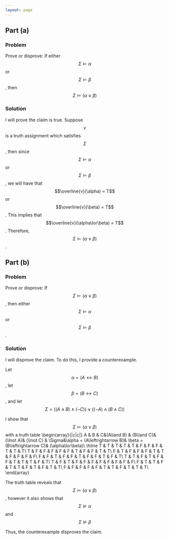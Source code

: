 ```yaml
---
layout: page
---
```

## Part (a)
### Problem
Prove or disprove: If either $$\Sigma\vDash\alpha$$ or $$\Sigma\vDash\beta$$, then $$\Sigma\vDash(\alpha\lor\beta)$$ 
### Solution
I will prove the claim is true.
Suppose $$v$$ is a truth assignment which satisfies $$\Sigma$$, then since $$\Sigma\vDash\alpha$$ or $$\Sigma\vDash\beta$$, we will have that $$\overline{v}(\alpha) = T$$ or $$\overline{v}(\beta) = T$$. This implies that $$\overline{v}(\alpha\lor\beta) = T$$. Therefore, $$\Sigma\vDash (\alpha\lor\beta)$$.

## Part (b)
### Problem
Prove or disprove: If $$\Sigma\vDash(\alpha\lor\beta)$$, then either $$\Sigma\vDash\alpha$$ or $$\Sigma\vDash\beta$$. 
### Solution
I will disprove the claim. To do this, I provide a counterexample.

Let $$\alpha = (A\leftrightarrow B)$$, let $$\beta = (B\leftrightarrow C)$$, and let $$\Sigma = ((A\land B)\land(\lnot C))\lor((\lnot A)\land(B\land C))$$ 

I show that $$\Sigma\vDash(\alpha\lor\beta)$$ with a truth table
\begin{array}{|c|c|} 
A & B & C&(A\land B) & (B\land C)&(\lnot A)& (\lnot C) & \Sigma&\alpha = (A\leftrightarrow B)& \beta = (B\leftrightarrow C)& (\alpha\lor\beta)\\
\hline 
T & T & T & T & T & F & F & F & T & T & T\\
T & F & F & F & F & F & T & F & F & T & T\\ 
F & T & F & F & F & T & T & F & F & F & F\\ 
F & F & T & F & F & T & F & F & T & F & T\\ 
T & T & F & T & F & F & T & T & T & F & T\\
T & F & T & F & F & F & F & F & F & F & F\\ 
F & T & T & F & T & T & F & T & F & T & T\\ 
F & F & F & F & F & T & T & F & T & T & T\\ 
\end{array}

The truth table reveals that $$\Sigma\vDash(\alpha\lor\beta)$$, however it also shows that $$\Sigma\not\vDash\alpha$$ and $$\Sigma\not\vDash\beta$$ 

Thus, the counterexample disproves the claim.
